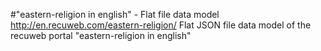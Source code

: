 #"eastern-religion in english" - Flat file data model
http://en.recuweb.com/eastern-religion/
Flat JSON file data model of the recuweb portal "eastern-religion in english"
